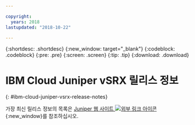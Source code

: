 ```yaml
---

copyright:
  years: 2018
lastupdated: "2018-10-22"

---
```


{:shortdesc: .shortdesc}
{:new_window: target="_blank"}
{:codeblock: .codeblock}
{:pre: .pre}
{:screen: .screen}
{:tip: .tip}
{:download: .download}

# IBM Cloud Juniper vSRX 릴리스 정보 
{: #ibm-cloud-juniper-vsrx-release-notes}

가장 최신 릴리스 정보의 목록은 [Juniper 웹 사이트 ![외부 링크 아이콘](../../icons/launch-glyph.svg "외부 링크 아이콘")](https://www.juniper.net/documentation/product/en_US/vsrx){:new_window}를 참조하십시오.
